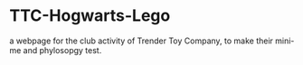 # TTC-Hogwarts-Lego
a webpage for the club activity of Trender Toy Company, to make their mini-me and phylosopgy test.
